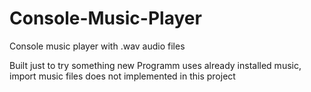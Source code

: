 # Console-Music-Player
Console music player with .wav audio files

Built just to try something new
Programm uses already installed music, import music files does not implemented in this project
